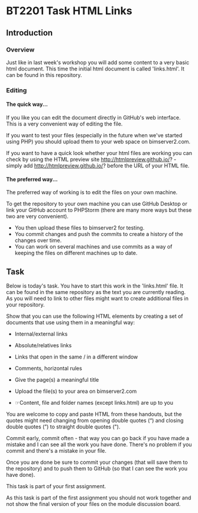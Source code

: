 # BT2201 Task HTML Links

## Introduction

### Overview

Just like in last week's workshop you will add some content to a very basic html document. This time the initial html document is called 'links.html'. It can be found in this repository. 

### Editing

#### The quick way...

If you like you can edit the document directly in GitHub's web interface. This is a very convenient way of editing the file. 

If you want to test your files (especially in the future when we've started using PHP) you should upload them to your web space on bimserver2.com. 

If you want to have a quick look whether your html files are working you can check by using the HTML preview site http://htmlpreview.github.io/? - simply add http://htmlpreview.github.io/? before the URL of your HTML file.   

#### The preferred way...

The preferred way of working is to edit the files on your own machine. 

To get the repository to your own machine you can use GitHub Desktop or link your GitHub account to PHPStorm (there are many more ways but these two are very convenient).

* You then upload these files to bimserver2 for testing.
* You commit changes and push the commits to create a history of the changes over time.
* You can work on several machines and use commits as a way of keeping the files on different machines up to date. 

## Task

Below is today's task. You have to start this work in the 'links.html' file. It can be found in the same repository as the text you are currently reading. As you will need to link to other files might want to create additional files in your repository.   

Show that you can use the following HTML elements by creating a set of documents that use using them in a meaningful way: 

* Internal/external links
* Absolute/relatives links
* Links that open in the same / in a different window
* Comments, horizontal rules


* Give the page(s) a meaningful title
* Upload the file(s) to your area on bimserver2.com
* ☞Content, file and folder names (except links.html) are up to you

You are welcome to copy and paste HTML from these handouts, but the quotes might need changing from opening double quotes (“) and closing double quotes (”) to straight double quotes ("). 
 
Commit early, commit often - that way you can go back if you have made a mistake and I can see all the work you have done. There's no problem if you commit and there's a mistake in your file.  

Once you are done be sure to commit your changes (that will save them to the repository) and to push them to GitHub (so that I can see the work you have done).

This task is part of your first assignment. 

As this task is part of the first assignment you should not work together and not show the final version of your files on the module discussion board.